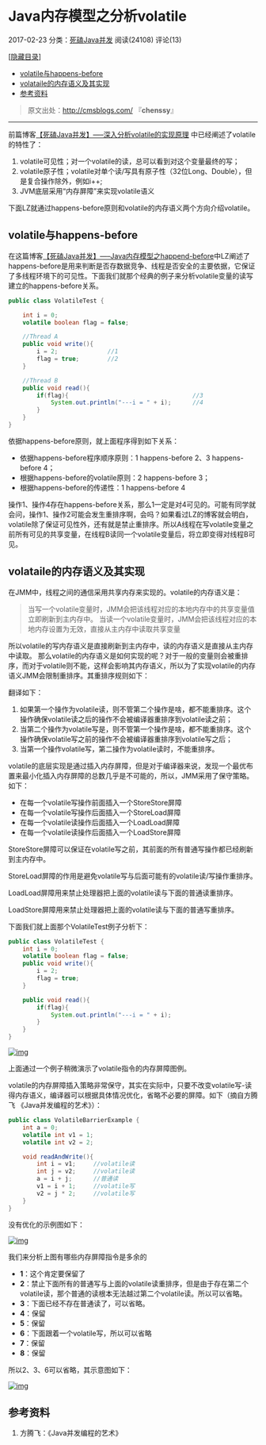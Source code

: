 # Java内存模型之分析volatile

2017-02-23 分类：[死磕Java并发](http://cmsblogs.com/?cat=151) 阅读(24108)	评论(13) 

[[隐藏目录](http://cmsblogs.com/?p=2148#)]

- [volatile与happens-before](http://cmsblogs.com/?p=2148#volatilehappens-before)
- [volataile的内存语义及其实现](http://cmsblogs.com/?p=2148#volataile)
- [参考资料](http://cmsblogs.com/?p=2148#i)

> 原文出处：<http://cmsblogs.com/> 『**chenssy**』

------

前篇博客[【死磕Java并发】—–深入分析volatile的实现原理](http://cmsblogs.com/?p=2092) 中已经阐述了volatile的特性了：

1. volatile可见性；对一个volatile的读，总可以看到对这个变量最终的写；
2. volatile原子性；volatile对单个读/写具有原子性（32位Long、Double），但是复合操作除外，例如i++;
3. JVM底层采用“内存屏障”来实现volatile语义

下面LZ就通过happens-before原则和volatile的内存语义两个方向介绍volatile。

## volatile与happens-before

在这篇博客[【死磕Java并发】—–Java内存模型之happend-before](http://cmsblogs.com/?p=2102)中LZ阐述了happens-before是用来判断是否存数据竞争、线程是否安全的主要依据，它保证了多线程环境下的可见性。下面我们就那个经典的例子来分析volatile变量的读写建立的happens-before关系。

```java
public class VolatileTest {

    int i = 0;
    volatile boolean flag = false;

    //Thread A
    public void write(){
        i = 2;              //1
        flag = true;        //2
    }

    //Thread B
    public void read(){
        if(flag){                                   //3
            System.out.println("---i = " + i);      //4
        }
    }
}
```

依据happens-before原则，就上面程序得到如下关系：

- 依据happens-before程序顺序原则：1 happens-before 2、3 happens-before 4；
- 根据happens-before的volatile原则：2 happens-before 3；
- 根据happens-before的传递性：1 happens-before 4

操作1、操作4存在happens-before关系，那么1一定是对4可见的。可能有同学就会问，操作1、操作2可能会发生重排序啊，会吗？如果看过LZ的博客就会明白，volatile除了保证可见性外，还有就是禁止重排序。所以A线程在写volatile变量之前所有可见的共享变量，在线程B读同一个volatile变量后，将立即变得对线程B可见。

## volataile的内存语义及其实现

在JMM中，线程之间的通信采用共享内存来实现的。volatile的内存语义是：

> 当写一个volatile变量时，JMM会把该线程对应的本地内存中的共享变量值立即刷新到主内存中。
> 当读一个volatile变量时，JMM会把该线程对应的本地内存设置为无效，直接从主内存中读取共享变量

所以volatile的写内存语义是直接刷新到主内存中，读的内存语义是直接从主内存中读取。
那么volatile的内存语义是如何实现的呢？对于一般的变量则会被重排序，而对于volatile则不能，这样会影响其内存语义，所以为了实现volatile的内存语义JMM会限制重排序。其重排序规则如下：

翻译如下：

1. 如果第一个操作为volatile读，则不管第二个操作是啥，都不能重排序。这个操作确保volatile读之后的操作不会被编译器重排序到volatile读之前；
2. 当第二个操作为volatile写是，则不管第一个操作是啥，都不能重排序。这个操作确保volatile写之前的操作不会被编译器重排序到volatile写之后；
3. 当第一个操作volatile写，第二操作为volatile读时，不能重排序。

volatile的底层实现是通过插入内存屏障，但是对于编译器来说，发现一个最优布置来最小化插入内存屏障的总数几乎是不可能的，所以，JMM采用了保守策略。如下：

- 在每一个volatile写操作前面插入一个StoreStore屏障
- 在每一个volatile写操作后面插入一个StoreLoad屏障
- 在每一个volatile读操作后面插入一个LoadLoad屏障
- 在每一个volatile读操作后面插入一个LoadStore屏障

StoreStore屏障可以保证在volatile写之前，其前面的所有普通写操作都已经刷新到主内存中。

StoreLoad屏障的作用是避免volatile写与后面可能有的volatile读/写操作重排序。

LoadLoad屏障用来禁止处理器把上面的volatile读与下面的普通读重排序。

LoadStore屏障用来禁止处理器把上面的volatile读与下面的普通写重排序。

下面我们就上面那个VolatileTest例子分析下：

```java
public class VolatileTest {
    int i = 0;
    volatile boolean flag = false;
    public void write(){
        i = 2;
        flag = true;
    }

    public void read(){
        if(flag){
            System.out.println("---i = " + i);
        }
    }
}
```

[![img](https://gitee.com/chenssy/blog-home/raw/master/image/sijava/201812085001.png)](https://gitee.com/chenssy/blog-home/raw/master/image/sijava/201812085001.png)

上面通过一个例子稍微演示了volatile指令的内存屏障图例。

volatile的内存屏障插入策略非常保守，其实在实际中，只要不改变volatile写-读得内存语义，编译器可以根据具体情况优化，省略不必要的屏障。如下（摘自方腾飞 《Java并发编程的艺术》）：

```java
public class VolatileBarrierExample {
    int a = 0;
    volatile int v1 = 1;
    volatile int v2 = 2;

    void readAndWrite(){
        int i = v1;     //volatile读
        int j = v2;     //volatile读
        a = i + j;      //普通读
        v1 = i + 1;     //volatile写
        v2 = j * 2;     //volatile写
    }
}
```

没有优化的示例图如下：

[![img](https://gitee.com/chenssy/blog-home/raw/master/image/sijava/201812085002.png)](https://gitee.com/chenssy/blog-home/raw/master/image/sijava/201812085002.png)

我们来分析上图有哪些内存屏障指令是多余的

- **1**：这个肯定要保留了
- **2**：禁止下面所有的普通写与上面的volatile读重排序，但是由于存在第二个volatile读，那个普通的读根本无法越过第二个volatile读。所以可以省略。
- **3**：下面已经不存在普通读了，可以省略。
- **4**：保留
- **5**：保留
- **6**：下面跟着一个volatile写，所以可以省略
- **7**：保留
- **8**：保留

所以2、3、6可以省略，其示意图如下：

[![img](https://gitee.com/chenssy/blog-home/raw/master/image/sijava/201812085003.png)](https://gitee.com/chenssy/blog-home/raw/master/image/sijava/201812085003.png)

## 参考资料

1. 方腾飞：《Java并发编程的艺术》